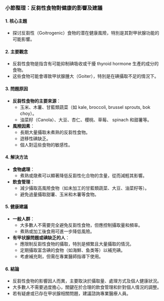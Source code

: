 ### 小節整理：反芻性食物對健康的影響及建議

#### 1. 核心主題
- 探讨反芻性（Goitrogenic）食物的潜在健康風險，特別是其對甲状腺功能的可能影響。

#### 2. 主要觀念
- 反芻性食物是指含有可能抑制碘吸收或干擾 thyroid hormone 生產的成分的食物。
- 这些食物可能會導致甲状腺腫大（Goiter），特別是在碘攝取不足的情況下。

#### 3. 問題原因
- **反芻性食物的主要來源**：
  - 玉米、木薯、甘藍類蔬菜（如 kale, broccoli, brussel sprouts, bok choy）。
  - 油菜籽（Canola）、大豆、杏仁、櫻桃、草莓、 spinach 和甜薯等。
- **風險因素**：
  - 長期大量攝取未煮熟的反芻性食物。
  - 遊移性碘缺乏。
  - 個人對這些食物的敏感性。

#### 4. 解決方法
- **食物處理**：
  - 煮熟或燉煮可以顯著降低反芻性化合物的含量，從而減輕其影響。
- **飲食管理**：
  - 減少攝取高風險食物（如未加工的甘藍類蔬菜、大豆、油菜籽等）。
  - 避免過量攝取甜薯、玉米和木薯等食物。

#### 5. 健康建議
- **一般人群**：
  - 大多數人不需要完全避免反芻性食物，但應控制攝取量和頻率。
  - 煮熟或加工後食用可進一步降低風險。
- **有甲状腺問題或碘缺乏的人**：
  - 應限制反芻性食物的攝取，特別是頻繁且大量攝取的情況。
  - 定期攝取富含碘的食物（如海鮮、鱼类等）以補充碘。
  - 考慮補充劑，但需在專業醫師指導下使用。

#### 6. 結論
- 反芻性食物的影響因人而異，主要取決於攝取量、處理方式及個人健康狀況。
- 大多數人不需要過度擔心，關鍵在於合理的飲食管理和針對個人情況的調整。
- 若有疑慮或已存在甲状腺相關問題，建議諮詢專業醫療人員。